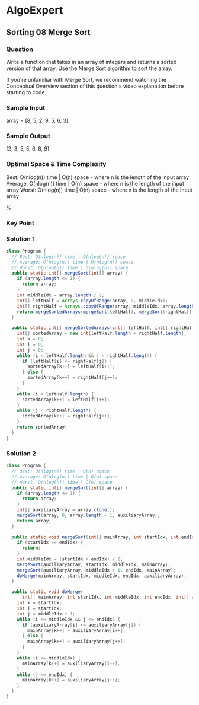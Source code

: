 # AlgoExpert

## Sorting 08 Merge Sort

### Question

Write a function that takes in an array of integers and returns a sorted version of that array. Use the Merge Sort algorithm to sort the array.

If you're unfamiliar with Merge Sort, we recommend watching the Conceptual Overview section of this question's video explanation before starting to code.

### Sample Input

array = [8, 5, 2, 9, 5, 6, 3]

### Sample Output

[2, 3, 5, 5, 6, 8, 9]

### Optimal Space & Time Complexity

Best: O(nlog(n)) time | O(n) space - where n is the length of the input array Average: O(nlog(n)) time | O(n) space - where n is the length of the input array Worst: O(nlog(n)) time | O(n) space - where n is the length of the input array

%

### Key Point

### Solution 1

```java
class Program {
  // Best: O(nlog(n)) time | O(nlog(n)) space
  // Average: O(nlog(n)) time | O(nlog(n)) space
  // Worst: O(nlog(n)) time | O(nlog(n)) space
  public static int[] mergeSort(int[] array) {
    if (array.length <= 1) {
      return array;
    }
    int middleIdx = array.length / 2;
    int[] leftHalf = Arrays.copyOfRange(array, 0, middleIdx);
    int[] rightHalf = Arrays.copyOfRange(array, middleIdx, array.length);
    return mergeSortedArrays(mergeSort(leftHalf), mergeSort(rightHalf));
  }

  public static int[] mergeSortedArrays(int[] leftHalf, int[] rightHalf) {
    int[] sortedArray = new int[leftHalf.length + rightHalf.length];
    int k = 0;
    int i = 0;
    int j = 0;
    while (i < leftHalf.length && j < rightHalf.length) {
      if (leftHalf[i] <= rightHalf[j]) {
        sortedArray[k++] = leftHalf[i++];
      } else {
        sortedArray[k++] = rightHalf[j++];
      }
    }
    while (i < leftHalf.length) {
      sortedArray[k++] = leftHalf[i++];
    }
    while (j < rightHalf.length) {
      sortedArray[k++] = rightHalf[j++];
    }
    return sortedArray;
  }
}

```

### Solution 2

```java
class Program {
  // Best: O(nlog(n)) time | O(n) space
  // Average: O(nlog(n)) time | O(n) space
  // Worst: O(nlog(n)) time | O(n) space
  public static int[] mergeSort(int[] array) {
    if (array.length <= 1) {
      return array;
    }
    int[] auxiliaryArray = array.clone();
    mergeSort(array, 0, array.length - 1, auxiliaryArray);
    return array;
  }

  public static void mergeSort(int[] mainArray, int startIdx, int endIdx, int[] auxiliaryArray) {
    if (startIdx == endIdx) {
      return;
    }
    int middleIdx = (startIdx + endIdx) / 2;
    mergeSort(auxiliaryArray, startIdx, middleIdx, mainArray);
    mergeSort(auxiliaryArray, middleIdx + 1, endIdx, mainArray);
    doMerge(mainArray, startIdx, middleIdx, endIdx, auxiliaryArray);
  }

  public static void doMerge(
      int[] mainArray, int startIdx, int middleIdx, int endIdx, int[] auxiliaryArray) {
    int k = startIdx;
    int i = startIdx;
    int j = middleIdx + 1;
    while (i <= middleIdx && j <= endIdx) {
      if (auxiliaryArray[i] <= auxiliaryArray[j]) {
        mainArray[k++] = auxiliaryArray[i++];
      } else {
        mainArray[k++] = auxiliaryArray[j++];
      }
    }
    while (i <= middleIdx) {
      mainArray[k++] = auxiliaryArray[i++];
    }
    while (j <= endIdx) {
      mainArray[k++] = auxiliaryArray[j++];
    }
  }
}

```
